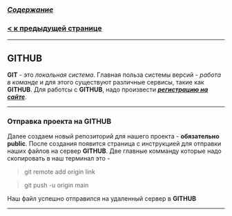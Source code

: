 ### [***Содержание***](./readmy.md)

### [**< к предыдущей странице**](./branch.md)
---

## **GITHUB**

**GIT** - это *локальная система*.
Главная польза системы версий - *работа в команде* и для этого существуют различные сервисы, такие как **GITHUB**. 
Для работсы с **GITHUB**, надо произвести ***[регистрацию на сайте](https://github.com)***.

---
### **Отправка проекта на GITHUB**
Далее создаем новый репозиторий для нашего проекта - **обязательно public**.
После создания появится страница с инструкцией для отправки наших файлов на сервер **GITHUB**.
Две главные комманду которые надо скопировать в наш терминал это -

> git remote add origin link



>git push -u origin main

Наш файл успешно отправился на удаленный сервер в  **GITHUB** 

---

